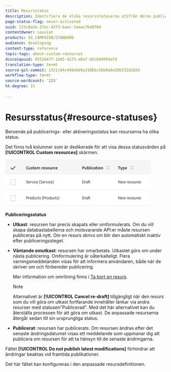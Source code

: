 ```yaml
---
title: Resursstatus
description: Identifiera de olika resursstatusarna utifrån deras publiceringstillstånd.
page-status-flag: never-activated
uuid: 215c0a2e-27ec-43f3-baac-1eaac7640784
contentOwner: sauviat
products: SG_CAMPAIGN/STANDARD
audience: developing
content-type: reference
topic-tags: about-custom-resources
discoiquuid: 85516477-1b95-4273-a0a7-d2cbb9950afd
translation-type: tm+mt
source-git-commit: 1321c84c49de6d9a318bbc5bb8a0e28b332d2b5d
workflow-type: tm+mt
source-wordcount: '223'
ht-degree: 1%

---
```



# Resursstatus{#resource-statuses}

Beroende på publicerings- eller aktiveringsstatus kan resurserna ha olika status.

Det finns två kolumner som är dedikerade för att visa dessa statusvärden på **[!UICONTROL Custom resources]** skärmen.

![](assets/schema_colonne_1.png)

**Publiceringsstatus**

* **Utkast**: resursen har precis skapats eller omformulerats. Om du vill skapa databastabellerna och motsvarande API:er måste resursen publiceras på nytt. Om en resurs skrivs om blir den automatiskt inaktiv efter publiceringssteget.
* **Väntande omutkast**: resursen har omarbetats. Utkastet görs om under nästa publicering. Omformulering är oåterkalleligt. Flera varningsmeddelanden visas för att informera användaren, både när de skriver om och förbereder publicering.

   Mer information om omritning finns i [Ta bort en resurs](../../developing/using/deleting-a-resource.md).

   >[!NOTE]
   >
   >Alternativet är **[!UICONTROL Cancel re-draft]** tillgängligt när den resurs som du vill göra om utkast fortfarande innehåller länkar via andra resurser med statusen&quot;Publicerad&quot;. Med det här alternativet kan du återställa processen för att göra om utkast. De anpassade resurserna återgår sedan till sin ursprungliga status.

* **Publicerat**: resursen har publicerats. Om resursen ändras efter det senaste ändringsdatumet visas ett meddelande som uppmanar dig att publicera om resursen för att ta hänsyn till de senaste ändringarna.

Fältet **[!UICONTROL Do not publish latest modifications]** förhindrar att ändringar beaktas vid framtida publikationer.

Det här fältet kan konfigureras i den anpassade resursdefinitionen.

